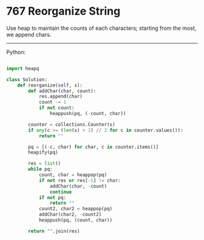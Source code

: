 # 767 Reorganize String

Use heap to maintain the counts of each characters; starting from the most, we
append chars.

---

Python:

```python

import heapq

class Solution:
    def reorganize(self, s):
        def addChar(char, count):
            res.append(char)
            count -= 1
            if not count:
                heappush(pq, (-count, char))

        counter = collections.Counter(s)
        if any(c >= (len(s) + 1) // 2 for c in counter.values()):
            return ""

        pq = [(-c, char) for char, c in counter.items()]
        heapify(pq)

        res = list()
        while pq:
            count, char = heappop(pq)
            if not res or res[-1] != char:
                addChar(char, -count)
                continue
            if not pq:
                return ""
            count2, char2 = heappop(pq)
            addChar(char2, -count2)
            heappush(pq, (count, char))

        return "".join(res)
```
